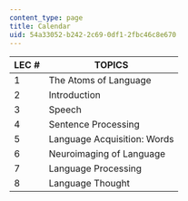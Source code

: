 ```yaml
---
content_type: page
title: Calendar
uid: 54a33052-b242-2c69-0df1-2fbc46c8e670
---
```


| LEC # | TOPICS |
| --- | --- |
| 1 | The Atoms of Language |
| 2 | Introduction |
| 3 | Speech |
| 4 | Sentence Processing |
| 5 | Language Acquisition: Words |
| 6 | Neuroimaging of Language |
| 7 | Language Processing |
| 8 | Language Thought